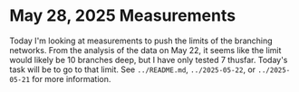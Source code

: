 # May 28, 2025 Measurements

Today I'm looking at measurements to push the limits of the branching networks. From the analysis of the data on May 22, it seems like the limit would likely be 10 branches deep, but I have only tested 7 thusfar. Today's task will be to go to that limit. See `../README.md`,  `../2025-05-22`, or `../2025-05-21` for more information.
